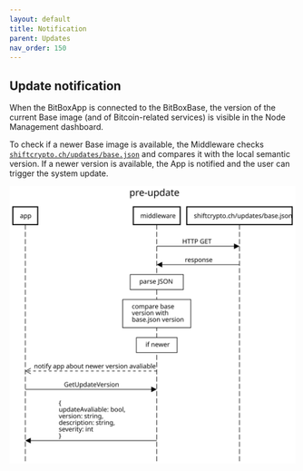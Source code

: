 ```yaml
---
layout: default
title: Notification
parent: Updates
nav_order: 150
---
```

## Update notification

When the BitBoxApp is connected to the BitBoxBase, the version of the current Base image (and of Bitcoin-related services) is visible in the Node Management dashboard.

To check if a newer Base image is available, the Middleware checks [`shiftcrypto.ch/updates/base.json`](shiftcrypto.ch/updates/base.json) and compares it with the local semantic version. If a newer version is available, the App is notified and the user can trigger the system update.

![Update trigger](base-pre-update_sequencediagram-org.svg)
